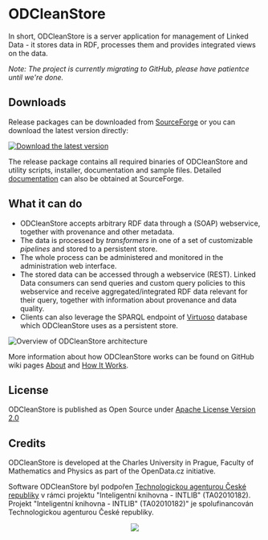 ODCleanStore
============

In short, ODCleanStore is a server application for management of Linked Data - it stores data in RDF, processes them and provides integrated views on the data.

_Note: The project is currently migrating to GitHub, please have patientce until we're done._

## Downloads

Release packages can be downloaded from [SourceForge](https://sourceforge.net/projects/odcleanstore/files/odcleanstore/) or you can download the latest version directly:

[![Download the latest version](https://raw.github.com/wiki/ODCleanStore/ODCleanStore/images/download.png)](https://sourceforge.net/projects/odcleanstore/files/latest/download?source=files)

The release package contains all required binaries of ODCleanStore and utility scripts, installer, documentation and sample files. Detailed [documentation](http://sourceforge.net/projects/odcleanstore/files/manual/) can also be obtained at SourceForge.



## What it can do

* ODCleanStore accepts arbitrary RDF data through a (SOAP) webservice, together with provenance and other metadata. 
* The data is processed by  _transformers_ in one of a set of customizable  _pipelines_ and stored to a persistent store. 
* The whole process can be administered and monitored in the administration web interface. 
* The stored data can be accessed through a webservice (REST). Linked Data consumers can send queries and custom query policies to this webservice and receive aggregated/integrated RDF data relevant for their query, together with information about provenance and data quality. 
* Clients can also leverage the SPARQL endpoint of [Virtuoso](http://virtuoso.openlinksw.com/) database which ODCleanStore uses as a persistent store.

![Overview of ODCleanStore architecture](https://raw.github.com/wiki/ODCleanStore/ODCleanStore/images/odcs-internal-small.png)

More information about how ODCleanStore works can be found on GitHub wiki pages [About](http://github.com/ODCleanStore/ODCleanStore/wiki/About) and [How It Works](http://github.com/ODCleanStore/ODCleanStore/wiki/How-It-Works).



## License

ODCleanStore is published as Open Source under [Apache License Version 2.0](http://www.apache.org/licenses/LICENSE-2.0.html)

## Credits
ODCleanStore is developed at the Charles University in Prague, Faculty of Mathematics and Physics as part of the OpenData.cz initiative.


 <p>
 Software ODCleanStore byl podpořen <a href="http://tacr.cz/">Technologickou agenturou České republiky</a> v rámci projektu "Inteligentní knihovna - INTLIB" (TA02010182). Projekt "Inteligentní knihovna - INTLIB" (TA02010182)" je spolufinancován Technologickou agenturou České republiky.
 </p>
 <p align=center>
   <img src="https://www.tacr.cz/templates/shape5_vertex/images/tacr_eng.png" />
 </p>
        

